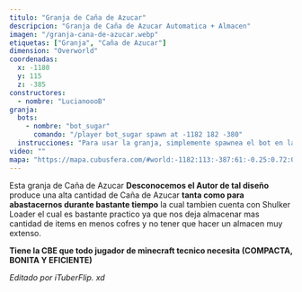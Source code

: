 ```yaml
---
titulo: "Granja de Caña de Azucar"
descripcion: "Granja de Caña de Azucar Automatica + Almacen"
imagen: "/granja-cana-de-azucar.webp"
etiquetas: ["Granja", "Caña de Azucar"]
dimension: "Overworld"
coordenadas:
  x: -1180
  y: 115
  z: -385
constructores:
  - nombre: "LucianoooB"
granja:
  bots:
    - nombre: "bot_sugar"
      comando: "/player bot_sugar spawn at -1182 182 -380"
  instrucciones: "Para usar la granja, simplemente spawnea el bot en las coordenadas indicadas para que cargue el chunk (si todavia no hay ninguno). Luego solo pasate a recoger los drops del almacenamiento en -1180 115 -385"
video: ""
mapa: "https://mapa.cubusfera.com/#world:-1182:113:-387:61:-0.25:0.72:0:0:perspective"
---
```


Esta granja de Caña de Azucar **Desconocemos el Autor de tal diseño** produce una alta cantidad de Caña de Azucar **tanta como para abastacernos durante bastante tiempo** la cual tambien cuenta con Shulker Loader el cual es bastante practico ya que nos deja almacenar mas cantidad de items en menos cofres y no tener que hacer un almacen muy extenso.

**Tiene la CBE que todo jugador de minecraft tecnico necesita (COMPACTA, BONITA Y EFICIENTE)**

*Editado por iTuberFlip. xd*